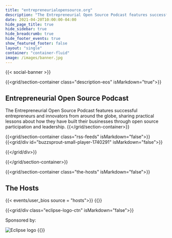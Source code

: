 ```yaml
---
title: "entrepreneurialopensource.org"
description: "The Entrepreneurial Open Source Podcast features successful entrepreneurs and innovators from around the globe, sharing practical lessons about how they have built their businesses through open source participation and leadership."
date: 2021-04-20T10:00:00-04:00
hide_page_title: true
hide_sidebar: true
hide_breadcrumb: true
hide_footer_events: true
show_featured_footer: false
layout: "single"
container: "container-fluid"
image: /images/banner.jpg
---
```


{{< social-banner >}}

{{<grid/section-container class="description-eos" isMarkdown="true">}}
## Entrepreneurial Open Source Podcast

The Entrepreneurial Open Source Podcast features successful entrepreneurs and innovators from around the globe, sharing practical lessons about how they have built their businesses through open source participation and leadership.
{{</grid/section-container>}}


{{<grid/section-container class="rss-feeds" isMarkdown="false">}}
{{<grid/div id="buzzsprout-small-player-1740291" isMarkdown="false">}}
<script
  type="text/javascript"
  charset="utf-8"
  src="https://www.buzzsprout.com/1740291.js?container_id=buzzsprout-small-1740291&player=small"
></script>
{{</grid/div>}}


{{</grid/section-container>}}

{{<grid/section-container class="the-hosts" isMarkdown="false">}}
<h2>The Hosts</h2>
{{< events/user_bios source = "hosts">}}
{{</grid/section-container>}}


{{<grid/div class="eclipse-logo-ctn" isMarkdown="false">}}
<p class="sponsor-text">Sponsored by:<p>
<img src="/images/EF_registered_wht.png" alt="Eclipse logo"/>
{{</grid/div>}}
